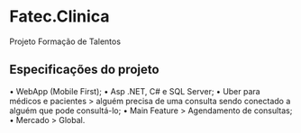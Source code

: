# Fatec.Clinica
Projeto Formação de Talentos

## Especificações do projeto

•	WebApp (Mobile First);
•	Asp .NET, C# e SQL Server;
•	Uber para médicos e pacientes > alguém precisa de uma consulta sendo conectado a alguém que pode consultá-lo;
•	Main Feature > Agendamento de consultas;
•	Mercado > Global.


